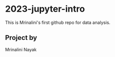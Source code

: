 # 2023-jupyter-intro

This is Mrinalini's first github repo for data analysis.
## Project by
Mrinalini Nayak
